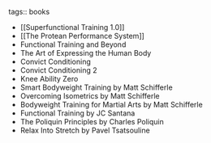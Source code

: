 tags:: books

- [[Superfunctional Training 1.0]]
- [[The Protean Performance System]]
- Functional Training and Beyond
- The Art of Expressing the Human Body
- Convict Conditioning
- Convict Conditioning 2
- Knee Ability Zero
- Smart Bodyweight Training by Matt Schifferle
- Overcoming Isometrics by Matt Schifferle
- Bodyweight Training for Martial Arts by Matt Schifferle
- Functional Training by JC Santana
- The Poliquin Principles by Charles Poliquin
- Relax Into Stretch by Pavel Tsatsouline